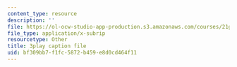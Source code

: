 ```yaml
---
content_type: resource
description: ''
file: https://ol-ocw-studio-app-production.s3.amazonaws.com/courses/21g-101-chinese-i-regular-fall-2014/bf309bb7f1fc5872b459e8d0cd464f11_zGx0aFh8oxk.vtt
file_type: application/x-subrip
resourcetype: Other
title: 3play caption file
uid: bf309bb7-f1fc-5872-b459-e8d0cd464f11
---
```

